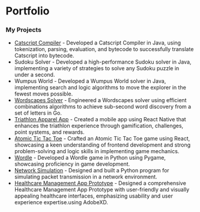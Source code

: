 # Portfolio

### My Projects 
- [Catscript Compiler](https://github.com/Josh-Fried/csci-468-spring2023-private) - Developed a Catscript Compiler in Java, using tokenization, parsing, evaluation, and bytecode to successfully translate Catscript into bytecode. 
- Sudoku Solver - Developed a high-performance Sudoku solver in Java, implementing a variety of strategies to solve any Sudoku puzzle in under a second.
- Wumpus World - Developed a Wumpus World solver in Java, implementing search and logic algorithms to move the explorer in the fewest moves possible. 
- [Wordscapes Solver](https://github.com/Josh-Fried/Portfolio/tree/main/Go/Wordscapes%20Solver) - Engineered a Wordscapes solver using efficient combinations algorithms to achieve sub-second word discovery from a set of letters in Go.
- [Triathlon Apparel App](https://github.com/423s23/G2-Mach) - Created a mobile app using React Native that enhances the triathlon experience through gamification, challenges, point systems, and rewards.
- [Atomic Tic Tac Toe](https://github.com/Josh-Fried/Portfolio/tree/main/React/Atomic%20Tic%20Tac%20Toe) - Crafted an Atomic Tic Tac Toe game using React, showcasing a keen understanding of frontend development and strong problem-solving and logic skills in implementing game mechanics.
- [Wordle](https://github.com/Josh-Fried/Portfolio/tree/main/Python/Wordle) - Developed a Wordle game in Python using Pygame, showcasing proficiency in game development.
- [Network Simulation](https://github.com/Josh-Fried/Portfolio/tree/main/Python/Network%20Simulation) - Designed and built a Python program for simulating packet transmission in a network environment.
- [Healthcare Management App Prototype](https://express.adobe.com/page/IT6MlO7wlC1bw/) - Designed a comprehensive Healthcare Management App Prototype with user-friendly and visually appealing healthcare interfaces, emphasizing usability and user experience expertise.using AdobeXD.
